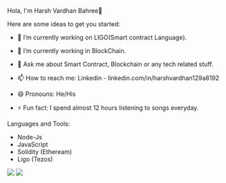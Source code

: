 Hola, I'm  Harsh Vardhan Bahree👋

Here are some ideas to get you started:

- 🔭 I’m currently working on LIGO(Smart contract Language).

- 🌱 I’m currently working in BlockChain.

- 💬 Ask me about Smart Contract, Blockchain or any tech related stuff.

- 📫 How to reach me: Linkedin - linkedin.com/in/harshvardhan129a8192

- 😄 Pronouns: He/His

- ⚡ Fun fact: I spend almost 12 hours listening to songs everyday.


Languages and Tools:

- Node-Js
- JavaScript
- Solidity (Etheream)
- Ligo (Tezos)     

<img src= "https://github-readme-stats.vercel.app/api?username=harshvardhanbahree&show_icons=true&theme=chartreuse-dark&layout=compact" />

<img src = "https://github-readme-stats.vercel.app/api/top-langs/?username=harshvardhanbahree&show_icons=true&theme=chartreuse-dark&layout=compact" />
